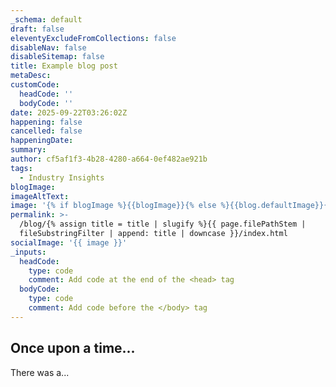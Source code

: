 ```yaml
---
_schema: default
draft: false
eleventyExcludeFromCollections: false
disableNav: false
disableSitemap: false
title: Example blog post
metaDesc:
customCode:
  headCode: ''
  bodyCode: ''
date: 2025-09-22T03:26:02Z
happening: false
cancelled: false
happeningDate:
summary:
author: cf5af1f3-4b28-4280-a664-0ef482ae921b
tags:
  - Industry Insights
blogImage:
imageAltText:
image: '{% if blogImage %}{{blogImage}}{% else %}{{blog.defaultImage}}{% endif %}'
permalink: >-
  /blog/{% assign title = title | slugify %}{{ page.filePathStem |
  fileSubstringFilter | append: title | downcase }}/index.html
socialImage: '{{ image }}'
_inputs:
  headCode:
    type: code
    comment: Add code at the end of the <head> tag
  bodyCode:
    type: code
    comment: Add code before the </body> tag
---
```

## Once upon a time...

There was a...